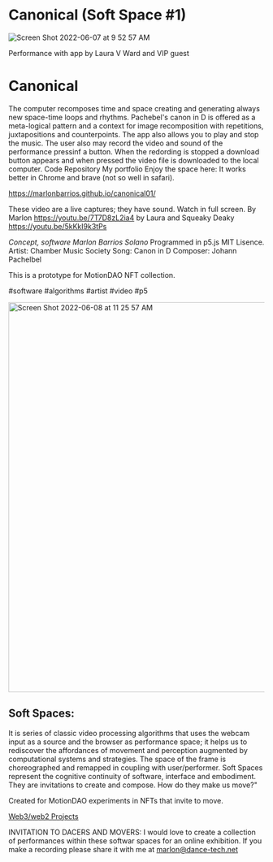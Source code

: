 # Canonical (Soft Space #1)
![Screen Shot 2022-06-07 at 9 52 57 AM](https://user-images.githubusercontent.com/90220317/172653577-22be66f2-0316-4c00-815f-b96a57509915.png)

Performance with app by Laura V Ward and VIP guest


# Canonical 
The computer recomposes time and space creating and generating always new space-time loops and rhythms. Pachebel's canon in D is offered 
as a meta-logical pattern and a context for image recomposition with repetitions, juxtapositions and counterpoints.
The app also allows you to play and stop the music. The user also may record the video and sound of the performance pressinf a button. When the redording is stopped a download button appears and when pressed the video file is downloaded to the local computer.
Code Repository
My portfolio
Enjoy the space here:
It works better in Chrome and brave (not so well in safari).

https://marlonbarrios.github.io/canonical01/

These video are a live captures; they have  sound. Watch in full screen.
By Marlon
https://youtu.be/7T7D8zL2ia4
by Laura and Squeaky Deaky
https://youtu.be/5kKkI9k3tPs

*Concept, software Marlon Barrios Solano*
Programmed in p5.js
MIT Lisence.
Artist: Chamber Music Society
Song: Canon in D
Composer: Johann Pachelbel

This is a prototype for MotionDAO NFT collection.

#software #algorithms #artist #video #p5

<img width="768" alt="Screen Shot 2022-06-08 at 11 25 57 AM" src="https://user-images.githubusercontent.com/90220317/172655809-80feee80-6f8d-4d82-b57c-34312657e26c.png">


## Soft Spaces:

It is series of classic video processing algorithms that uses the webcam input as a source and the browser as performance space; 
it helps us to rediscover the affordances of movement and perception augmented by computational systems and strategies. The space of
the frame is choreographed and remapped in coupling with user/performer. Soft Spaces represent the cognitive continuity of software, 
interface and embodiment. They are invitations to create and compose. How do they make us move?" 

Created for MotionDAO experiments in NFTs that invite to move.

[Web3/web2 Projects](https://marlonbarrios.github.io/web3-blockchain-dev// 'CODE REPOSITORY')

INVITATION TO DACERS AND MOVERS:
I would love to create a collection of performances within these softwar spaces for an online exhibition.
If you make a recording please share it with me at 
marlon@dance-tech.net
